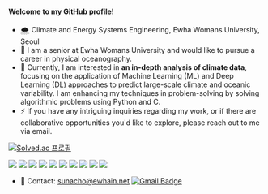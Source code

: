 ####  Welcome to my GitHub profile!

 - 🌨️ Climate and Energy Systems Engineering, Ewha Womans University, Seoul
 - 🔭 I am a senior at Ewha Womans University and would like to pursue a career in physical oceanography.
 - 💬 Currently, I am interested in **an in-depth analysis of climate data**, focusing on the application of Machine Learning (ML) and Deep Learning (DL) approaches to predict large-scale climate and oceanic variability. I am enhancing my techniques in problem-solving by solving algorithmic problems using Python and C.
 - ⚡ If you have any intriguing inquiries regarding my work, or if there are collaborative opportunities you'd like to explore, please reach out to me via email.

 [![Solved.ac
 프로필](http://mazassumnida.wtf/api/generate_badge?boj=rougefleur)](https://solved.ac/rougefleur)

<div>
<img src="https://img.shields.io/badge/python-3776AB?style=flat-square&logo=python&logoColor=white"> 
<img src="https://img.shields.io/badge/Pytorch-EE4C2C?style=flat-square&logo=Pytorch&logoColor=white">
<img src="https://img.shields.io/badge/Tensorflow-FF6F00?style=flat-square&logo=Tensorflow&logoColor=white">
 <img src="https://img.shields.io/badge/Keras-D00000?style=flat-square&logo=Keras&logoColor=white">
<img src="https://img.shields.io/badge/C++-00599C?style=flat-square&logo=cplusplus&logoColor=white">
<img src="https://img.shields.io/badge/html5-E34F26?style=flat-square&logo=html5&logoColor=white"> 
<img src="https://img.shields.io/badge/css-1572B6?style=flat-square&logo=css3&logoColor=white"> 
<img src="https://img.shields.io/badge/javascript-F7DF1E?style=flat-square&logo=javascript&logoColor=black">
<img src="https://img.shields.io/badge/Visual Studio Code-007ACC?style=flat-square&logo=visualstudiocode&logoColor=white">
 <img src="https://img.shields.io/badge/Anaconda-44A833?style=flat-square&logo=anaconda&logoColor=white">
</div>

- 💌 Contact: sunacho@ewhain.net [![Gmail Badge](https://img.shields.io/badge/Gmail-d14836?style=flat-square&logo=Gmail&logoColor=white&link=mailto:sunacho@ewhain.net)](mailto:sunacho@ewhain.net)
<!--
**SunaCho/SunaCho** is a ✨ _special_ ✨ repository because its `README.md` (this file) appears on your GitHub profile.

Here are some ideas to get you started:

- 🔭 I’m currently working on ...
- 🌱 I’m currently learning ...
- 👯 I’m looking to collaborate on ...
- 🤔 I’m looking for help with ...
- 💬 Ask me about ...
- 📫 How to reach me: ...
- 😄 Pronouns: ...
- ⚡ Fun fact: ...
-->
